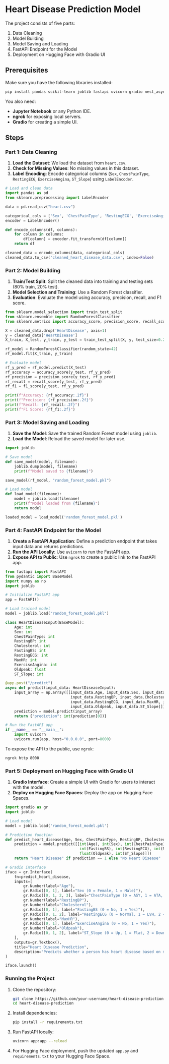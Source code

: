 # Heart Disease Prediction Model

The project consists of five parts:
1. Data Cleaning
2. Model Building
3. Model Saving and Loading
4. FastAPI Endpoint for the Model
5. Deployment on Hugging Face with Gradio UI

## Prerequisites

Make sure you have the following libraries installed:
```bash
pip install pandas scikit-learn joblib fastapi uvicorn gradio nest_asyncio pyngrok
```

You also need:
- **Jupyter Notebook** or any Python IDE.
- **ngrok** for exposing local servers.
- **Gradio** for creating a simple UI.

## Steps

### Part 1: Data Cleaning

1. **Load the Dataset**: We load the dataset from `heart.csv`.
2. **Check for Missing Values**: No missing values in this dataset.
3. **Label Encoding**: Encode categorical columns (`Sex`, `ChestPainType`, `RestingECG`, `ExerciseAngina`, `ST_Slope`) using `LabelEncoder`.

```python
# Load and clean data
import pandas as pd
from sklearn.preprocessing import LabelEncoder

data = pd.read_csv("heart.csv")

categorical_cols = ['Sex', 'ChestPainType', 'RestingECG', 'ExerciseAngina', 'ST_Slope']
encoder = LabelEncoder()

def encode_columns(df, columns):
    for column in columns:
        df[column] = encoder.fit_transform(df[column])
    return df

cleaned_data = encode_columns(data, categorical_cols)
cleaned_data.to_csv('cleaned_heart_disease_data.csv', index=False)
```

### Part 2: Model Building

1. **Train/Test Split**: Split the cleaned data into training and testing sets (80% train, 20% test).
2. **Model Selection and Training**: Use a Random Forest classifier.
3. **Evaluation**: Evaluate the model using accuracy, precision, recall, and F1 score.

```python
from sklearn.model_selection import train_test_split
from sklearn.ensemble import RandomForestClassifier
from sklearn.metrics import accuracy_score, precision_score, recall_score, f1_score

X = cleaned_data.drop('HeartDisease', axis=1)
y = cleaned_data['HeartDisease']
X_train, X_test, y_train, y_test = train_test_split(X, y, test_size=0.2, random_state=42)

rf_model = RandomForestClassifier(random_state=42)
rf_model.fit(X_train, y_train)

# Evaluate model
rf_y_pred = rf_model.predict(X_test)
rf_accuracy = accuracy_score(y_test, rf_y_pred)
rf_precision = precision_score(y_test, rf_y_pred)
rf_recall = recall_score(y_test, rf_y_pred)
rf_f1 = f1_score(y_test, rf_y_pred)

print(f"Accuracy: {rf_accuracy:.2f}")
print(f"Precision: {rf_precision:.2f}")
print(f"Recall: {rf_recall:.2f}")
print(f"F1 Score: {rf_f1:.2f}")
```

### Part 3: Model Saving and Loading

1. **Save the Model**: Save the trained Random Forest model using `joblib`.
2. **Load the Model**: Reload the saved model for later use.

```python
import joblib

# Save model
def save_model(model, filename):
    joblib.dump(model, filename)
    print(f"Model saved to {filename}")

save_model(rf_model, "random_forest_model.pkl")

# Load model
def load_model(filename):
    model = joblib.load(filename)
    print(f"Model loaded from {filename}")
    return model

loaded_model = load_model('random_forest_model.pkl')
```

### Part 4: FastAPI Endpoint for the Model

1. **Create a FastAPI Application**: Define a prediction endpoint that takes input data and returns predictions.
2. **Run the API Locally**: Use `uvicorn` to run the FastAPI app.
3. **Expose API to Public**: Use `ngrok` to create a public link to the FastAPI app.

```python
from fastapi import FastAPI
from pydantic import BaseModel
import numpy as np
import joblib

# Initialize FastAPI app
app = FastAPI()

# Load trained model
model = joblib.load("random_forest_model.pkl")

class HeartDiseaseInput(BaseModel):
    Age: int
    Sex: int
    ChestPainType: int
    RestingBP: int
    Cholesterol: int
    FastingBS: int
    RestingECG: int
    MaxHR: int
    ExerciseAngina: int
    Oldpeak: float
    ST_Slope: int

@app.post("/predict")
async def predict(input_data: HeartDiseaseInput):
    input_array = np.array([[input_data.Age, input_data.Sex, input_data.ChestPainType,
                             input_data.RestingBP, input_data.Cholesterol, input_data.FastingBS,
                             input_data.RestingECG, input_data.MaxHR, input_data.ExerciseAngina,
                             input_data.Oldpeak, input_data.ST_Slope]])
    prediction = model.predict(input_array)
    return {"prediction": int(prediction[0])}

# Run the FastAPI app
if __name__ == "__main__":
    import uvicorn
    uvicorn.run(app, host="0.0.0.0", port=8000)
```

To expose the API to the public, use `ngrok`:
```bash
ngrok http 8000
```

### Part 5: Deployment on Hugging Face with Gradio UI

1. **Gradio Interface**: Create a simple UI with Gradio for users to interact with the model.
2. **Deploy on Hugging Face Spaces**: Deploy the app on Hugging Face Spaces.

```python
import gradio as gr
import joblib

# Load model
model = joblib.load('random_forest_model.pkl')

# Prediction function
def predict_heart_disease(Age, Sex, ChestPainType, RestingBP, Cholesterol, FastingBS, RestingECG, MaxHR, ExerciseAngina, Oldpeak, ST_Slope):
    prediction = model.predict([[int(Age), int(Sex), int(ChestPainType), int(RestingBP), int(Cholesterol), 
                                 int(FastingBS), int(RestingECG), int(MaxHR), int(ExerciseAngina), 
                                 float(Oldpeak), int(ST_Slope)]])
    return "Heart Disease" if prediction == 1 else "No Heart Disease"

# Gradio interface
iface = gr.Interface(
    fn=predict_heart_disease, 
    inputs=[
        gr.Number(label="Age"),
        gr.Radio([0, 1], label="Sex (0 = Female, 1 = Male)"),
        gr.Radio([0, 1, 2, 3], label="ChestPainType (0 = ASY, 1 = ATA, 2 = NAP, 3 = TA)"),
        gr.Number(label="RestingBP"),
        gr.Number(label="Cholesterol"),
        gr.Radio([0, 1], label="FastingBS (0 = No, 1 = Yes)"),
        gr.Radio([0, 1, 2], label="RestingECG (0 = Normal, 1 = LVH, 2 = ST)"),
        gr.Number(label="MaxHR"),
        gr.Radio([0, 1], label="ExerciseAngina (0 = No, 1 = Yes)"),
        gr.Number(label="Oldpeak"),
        gr.Radio([0, 1, 2], label="ST_Slope (0 = Up, 1 = Flat, 2 = Down)")
    ],
    outputs=gr.Textbox(),
    title="Heart Disease Prediction",
    description="Predicts whether a person has heart disease based on medical data."
)

iface.launch()
```

### Running the Project

1. Clone the repository:
   ```bash
   git clone https://github.com/your-username/heart-disease-prediction.git
   cd heart-disease-prediction
   ```

2. Install dependencies:
   ```bash
   pip install -r requirements.txt
   ```

3. Run FastAPI locally:
   ```bash
   uvicorn app:app --reload
   ```

4. For Hugging Face deployment, push the updated `app.py` and `requirements.txt` to your Hugging Face Space.